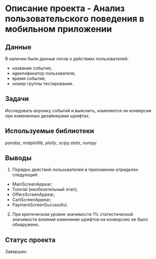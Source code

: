 # Описание проекта - Анализ пользовательского поведения в мобильном приложении

## Данные
В наличии были данные логов о действиях пользователей:
- название события;
- идентификатор пользователя;
- время события;
- номер группы тестирования.

## Задачи
Исследовать воронку событий и выяснить, изменяется ли конверсия при измененных дизайнерами шрифтах.

## Используемые библиотеки
*pandas*, *matplotlib*, *plotly*, *scipy.stats*, *numpy*

## Выводы
1. Порядок действий пользователей в приложении определен следующий:
- MainScreenAppear;
- Tutorial (необязательный этап);
- OffersScreenAppear;
- CartScreenAppear;
- PaymentScreenSuccessful.
2. При критическом уровне значимости 1% статистической значимости влияния изменения шрифтов на конверсию не было обнаружено.

## Статус проекта
Завершен.